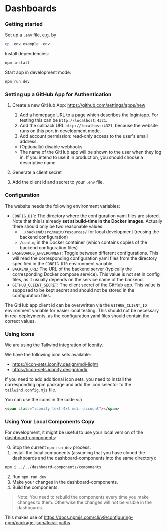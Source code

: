 # Dashboards

### Getting started

Set up a `.env` file, e.g. by

```bash
cp .env.example .env
```

Install dependencies:

```bash
npm install
```

Start app in development mode:

```bash
npm run dev
```

### Setting up a GitHub App for Authentication

1. Create a new GitHub App: https://github.com/settings/apps/new

    1. Add a homepage URL to a page which describes the login/app. For testing this can be `http://localhost:4321`.
    2. Add the callback URL `http://localhost:4321`, because the website runs on this port in development mode.
    3. Add account permission: read-only access to the user's email address.

    - (Optionally) disable webhooks
    - The name of the GitHub app will be shown to the user when they log in.
      If you intend to use it in production, you should choose a descriptive name.

2. Generate a client secret
3. Add the client id and secret to your `.env` file.

### Configuration

The website needs the following environment variables:

-   `CONFIG_DIR`: The directory where the configuration yaml files are stored.
    Note that this is already **set at build-time in the Docker images**.
    Actually there should only be two reasonable values:
    -   `../backend/src/main/resources/` for local development (reusing the backend configuration)
    -   `/config` in the Docker container (which contains copies of the backend configuration files)
-   `DASHBOARDS_ENVIRONMENT`: Toggle between different configurations.
    This will read the corresponding configuration yaml files from the directory specified in the `CONFIG_DIR` environment
    variable.
-   `BACKEND_URL`: The URL of the backend server (typically the corresponding Docker compose service).
    This value is not set in config files, as it usually depends on the service name of the backend.
-   `GITHUB_CLIENT_SECRET`: The client secret of the GitHub app.
    This value is supposed to be kept secret and should not be stored in the configuration files.

The GitHub app client id can be overwritten via the `GITHUB_CLIENT_ID` environment variable for easier local testing.
This should not be necessary in real deployments, as the configuration yaml files should contain the correct values.

### Using icons

We are using the Tailwind integration of [Iconify](https://iconify.design/docs/usage/css/tailwind/).

We have the following icon sets available:

-   https://icon-sets.iconify.design/mdi-light/
-   https://icon-sets.iconify.design/mdi/

If you need to add additional icon sets,
you need to install the corresponding npm package
and add the icon selector to the `tailwind.config.mjs` file.

You can use the icons in the code via

```html
<span class="iconify text-4xl mdi--account"></span>
```

### Using Your Local Components Copy

For development, it might be useful to use your local version of the
[dashboard-components](https://github.com/GenSpectrum/dashboard-components):

0. Stop the current `npm run dev` process.
1. Install the local components
   (assuming that you have cloned the dashboards and the dashboard-components into the same directory):

```bash
npm i ../../dashboard-components/components
```

2. Run `npm run dev`.
3. Make your changes in the dashboard-components.
4. Build the components.

> Note: You need to rebuild the components every time you make changes to them.
> Otherwise the changes will not be visible in the dashboards.

This makes use of https://docs.npmjs.com/cli/v9/configuring-npm/package-json#local-paths.
